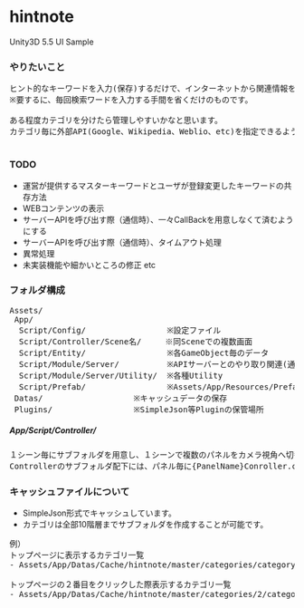 # hintnote
Unity3D 5.5 UI Sample
<img src="http://i.imgur.com/0ARI6my.png" alt="" title=""><br>
<img src="http://i.imgur.com/L2vo5MY.png" alt="" title="">

### やりたいこと
<pre>
ヒント的なキーワードを入力(保存)するだけで、インターネットから関連情報を引っ張ってきます。
※要するに、毎回検索ワードを入力する手間を省くだけのものです。

ある程度カテゴリを分けたら管理しやすいかなと思います。
カテゴリ毎に外部API(Google、Wikipedia、Weblio、etc)を指定できるようにしたいと思います。

</pre>

### TODO
- 運営が提供するマスターキーワードとユーザが登録変更したキーワードの共存方法
- WEBコンテンツの表示
- サーバーAPIを呼び出す際（通信時）、一々CallBackを用意しなくて済むようにする
- サーバーAPIを呼び出す際（通信時）、タイムアウト処理
- 異常処理
- 未実装機能や細かいところの修正 etc

### フォルダ構成
<pre>
Assets/
 App/
  Script/Config/                 ※設定ファイル
  Script/Controller/Scene名/     ※同Sceneでの複数画面
  Script/Entity/                 ※各GameObject毎のデータ
  Script/Module/Server/          ※APIサーバーとのやり取り関連(通信関連)
  Script/Module/Server/Utility/  ※各種Utility
  Script/Prefab/                 ※Assets/App/Resources/Prefabの制御Script
 Datas/                   ※キャッシュデータの保存
 Plugins/                 ※SimpleJson等Pluginの保管場所
</pre>

##### App/Script/Controller/
<pre>
１シーン毎にサブフォルダを用意し、１シーンで複数のパネルをカメラ視角へ切替することで画面の切替をおこなっています。
Controllerのサブフォルダ配下には、パネル毎に{PanelName}Conroller.csを用意しています。
</pre>

### キャッシュファイルについて
- SimpleJson形式でキャッシュしています。
- カテゴリは全部10階層までサブフォルダを作成することが可能です。


<pre>
例）
トップページに表示するカテゴリ一覧
- Assets/App/Datas/Cache/hintnote/master/categories/category.txt

トップページの２番目をクリックした際表示するカテゴリ一覧
- Assets/App/Datas/Cache/hintnote/master/categories/2/category.txt
</pre>
